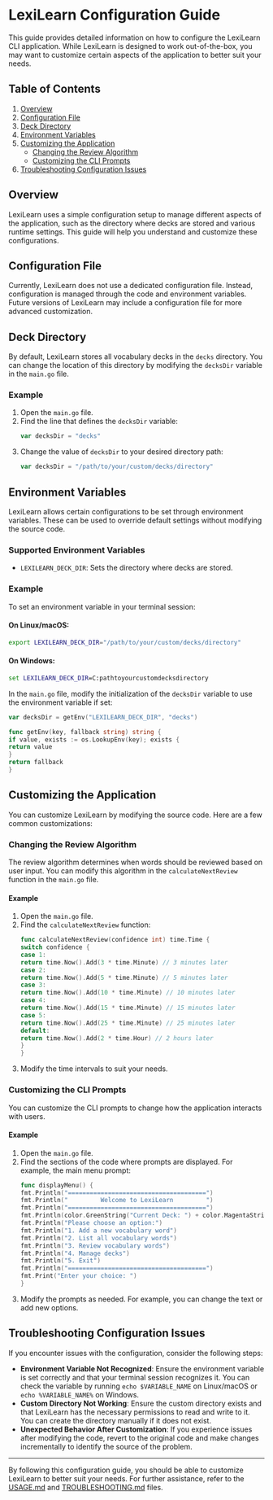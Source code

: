 # LexiLearn Configuration Guide

This guide provides detailed information on how to configure the LexiLearn CLI application. While LexiLearn is designed to work out-of-the-box, you may want to customize certain aspects of the application to better suit your needs.

## Table of Contents

1. [Overview](#overview)
2. [Configuration File](#configuration-file)
3. [Deck Directory](#deck-directory)
4. [Environment Variables](#environment-variables)
5. [Customizing the Application](#customizing-the-application)
    - [Changing the Review Algorithm](#changing-the-review-algorithm)
    - [Customizing the CLI Prompts](#customizing-the-cli-prompts)
6. [Troubleshooting Configuration Issues](#troubleshooting-configuration-issues)

## Overview

LexiLearn uses a simple configuration setup to manage different aspects of the application, such as the directory where decks are stored and various runtime settings. This guide will help you understand and customize these configurations.

## Configuration File

Currently, LexiLearn does not use a dedicated configuration file. Instead, configuration is managed through the code and environment variables. Future versions of LexiLearn may include a configuration file for more advanced customization.

## Deck Directory

By default, LexiLearn stores all vocabulary decks in the `decks` directory. You can change the location of this directory by modifying the `decksDir` variable in the `main.go` file.

### Example

1. Open the `main.go` file.
2. Find the line that defines the `decksDir` variable:
   ```go
   var decksDir = "decks"
   ```
3. Change the value of `decksDir` to your desired directory path:
   ```go
   var decksDir = "/path/to/your/custom/decks/directory"
   ```

## Environment Variables

LexiLearn allows certain configurations to be set through environment variables. These can be used to override default settings without modifying the source code.

### Supported Environment Variables

- `LEXILEARN_DECK_DIR`: Sets the directory where decks are stored.

### Example

To set an environment variable in your terminal session:

#### On Linux/macOS:
```sh
export LEXILEARN_DECK_DIR="/path/to/your/custom/decks/directory"
```

#### On Windows:
```cmd
set LEXILEARN_DECK_DIR=C:pathtoyourcustomdecksdirectory
```

In the `main.go` file, modify the initialization of the `decksDir` variable to use the environment variable if set:

```go
var decksDir = getEnv("LEXILEARN_DECK_DIR", "decks")

func getEnv(key, fallback string) string {
if value, exists := os.LookupEnv(key); exists {
return value
}
return fallback
}
```

## Customizing the Application

You can customize LexiLearn by modifying the source code. Here are a few common customizations:

### Changing the Review Algorithm

The review algorithm determines when words should be reviewed based on user input. You can modify this algorithm in the `calculateNextReview` function in the `main.go` file.

#### Example

1. Open the `main.go` file.
2. Find the `calculateNextReview` function:
   ```go
   func calculateNextReview(confidence int) time.Time {
   switch confidence {
   case 1:
   return time.Now().Add(3 * time.Minute) // 3 minutes later
   case 2:
   return time.Now().Add(5 * time.Minute) // 5 minutes later
   case 3:
   return time.Now().Add(10 * time.Minute) // 10 minutes later
   case 4:
   return time.Now().Add(15 * time.Minute) // 15 minutes later
   case 5:
   return time.Now().Add(25 * time.Minute) // 25 minutes later
   default:
   return time.Now().Add(2 * time.Hour) // 2 hours later
   }
   }
   ```
3. Modify the time intervals to suit your needs.

### Customizing the CLI Prompts

You can customize the CLI prompts to change how the application interacts with users.

#### Example

1. Open the `main.go` file.
2. Find the sections of the code where prompts are displayed. For example, the main menu prompt:
   ```go
   func displayMenu() {
   fmt.Println("======================================")
   fmt.Println("         Welcome to LexiLearn         ")
   fmt.Println("======================================")
   fmt.Println(color.GreenString("Current Deck: ") + color.MagentaString(deckName))
   fmt.Println("Please choose an option:")
   fmt.Println("1. Add a new vocabulary word")
   fmt.Println("2. List all vocabulary words")
   fmt.Println("3. Review vocabulary words")
   fmt.Println("4. Manage decks")
   fmt.Println("5. Exit")
   fmt.Println("======================================")
   fmt.Print("Enter your choice: ")
   }
   ```
3. Modify the prompts as needed. For example, you can change the text or add new options.

## Troubleshooting Configuration Issues

If you encounter issues with the configuration, consider the following steps:

- **Environment Variable Not Recognized**: Ensure the environment variable is set correctly and that your terminal session recognizes it. You can check the variable by running `echo $VARIABLE_NAME` on Linux/macOS or `echo %VARIABLE_NAME%` on Windows.
- **Custom Directory Not Working**: Ensure the custom directory exists and that LexiLearn has the necessary permissions to read and write to it. You can create the directory manually if it does not exist.
- **Unexpected Behavior After Customization**: If you experience issues after modifying the code, revert to the original code and make changes incrementally to identify the source of the problem.

---

By following this configuration guide, you should be able to customize LexiLearn to better suit your needs. For further assistance, refer to the [USAGE.md](./USAGE.md) and [TROUBLESHOOTING.md](./TROUBLESHOOTING.md) files.
